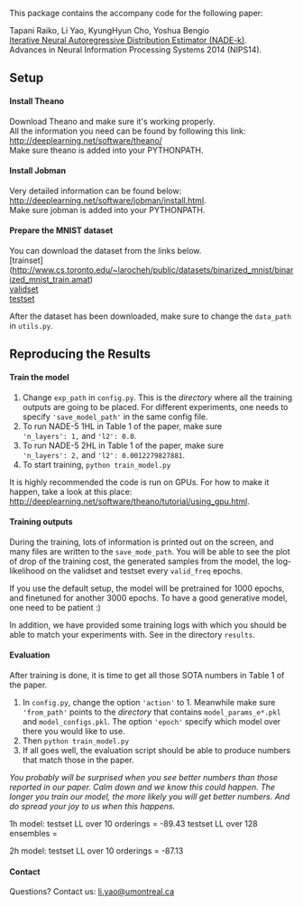 This package contains the accompany code for the following paper:

Tapani Raiko, Li Yao, KyungHyun Cho, Yoshua Bengio  
[Iterative Neural Autoregressive Distribution Estimator (NADE-k)](http://arxiv.org/abs/1406.1485).   
Advances in Neural Information Processing Systems 2014 (NIPS14).

Setup
---------------------
#### Install Theano

Download Theano and make sure it's working properly.  
All the information you need can be found by following this link:  
http://deeplearning.net/software/theano/  
Make sure theano is added into your PYTHONPATH.

#### Install Jobman
Very detailed information can be found below:  
http://deeplearning.net/software/jobman/install.html.  
Make sure jobman is added into your PYTHONPATH.
 
#### Prepare the MNIST dataset
You can download the dataset from the links below.  
[trainset]
(http://www.cs.toronto.edu/~larocheh/public/datasets/binarized_mnist/binarized_mnist_train.amat)  
[validset](http://www.cs.toronto.edu/~larocheh/public/datasets/binarized_mnist/binarized_mnist_valid.amat)  
[testset](http://www.cs.toronto.edu/~larocheh/public/datasets/binarized_mnist/binarized_mnist_test.amat)

After the dataset has been downloaded, make sure to change the <code>data_path</code> in <code>utils.py</code>.   

Reproducing the Results 
---------------------
#### Train the model
1. Change <code>exp_path</code> in <code>config.py</code>. This is the *directory* where all the training outputs are going to be placed. For different experiments, one needs to specify <code>'save_model_path'</code> in the same config file.
2. To run NADE-5 1HL in Table 1 of the paper, make sure   
<code>'n_layers': 1,</code> and <code>'l2': 0.0</code>.
3. To run NADE-5 2HL in Table 1 of the paper, make sure   
<code>'n_layers': 2,</code> and <code>'l2': 0.0012279827881</code>.
4. To start training, <code>python train_model.py</code>

It is highly recommended the code is run on GPUs. For how to make it happen, take a look at this place: http://deeplearning.net/software/theano/tutorial/using_gpu.html.

#### Training outputs
During the training, lots of information is printed out on the screen, and many files are written to the <code>save_mode_path</code>. You will be able to see the plot of drop of the training cost, the generated samples from the model, the log-likelihood on the validset and testset every <code>valid_freq</code> epochs.

If you use the default setup, the model will be pretrained for 1000 epochs, and finetuned for another 3000 epochs. To have a good generative model, one need to be patient :)

In addition, we have provided some training logs with which you should be able to match your experiments with. See in the directory <code>results</code>.

#### Evaluation
After training is done, it is time to get all those SOTA numbers in Table 1 of the paper. 
1. In <code>config.py</code>, change the option <code>'action'</code> to 1. Meanwhile make sure <code>'from_path'</code> points to the *directory* that contains <code>model_params_e*.pkl</code> and <code>model_configs.pkl</code>. The option <code>'epoch'</code> specify which model over there you would like to use.  
2. Then <code>python train_model.py</code>  
3. If all goes well, the evaluation script should be able to produce numbers that match those in the paper.  

*You probably will be surprised when you see better numbers than those reported in our paper. Calm down and we know this could happen. The longer you train our model, the more likely you will get better numbers. And do spread your joy to us when this happens.*
 
1h model: 
testset LL over 10 orderings = -89.43
testset LL over 128 ensembles = 

2h model:
testset LL over 10 orderings = -87.13

#### Contact

Questions? Contact us: li.yao@umontreal.ca